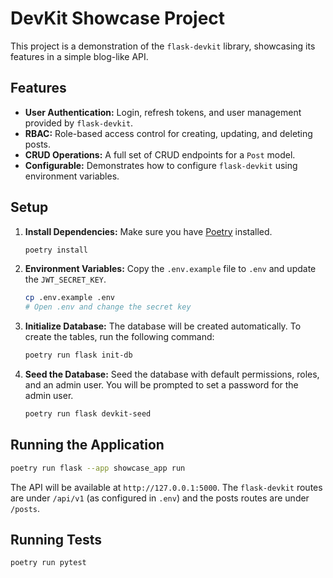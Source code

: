 # DevKit Showcase Project

This project is a demonstration of the `flask-devkit` library, showcasing its features in a simple blog-like API.

## Features

-   **User Authentication:** Login, refresh tokens, and user management provided by `flask-devkit`.
-   **RBAC:** Role-based access control for creating, updating, and deleting posts.
-   **CRUD Operations:** A full set of CRUD endpoints for a `Post` model.
-   **Configurable:** Demonstrates how to configure `flask-devkit` using environment variables.

## Setup

1.  **Install Dependencies:**
    Make sure you have [Poetry](https://python-poetry.org/) installed.

    ```bash
    poetry install
    ```

2.  **Environment Variables:**
    Copy the `.env.example` file to `.env` and update the `JWT_SECRET_KEY`.

    ```bash
    cp .env.example .env
    # Open .env and change the secret key
    ```

3.  **Initialize Database:**
    The database will be created automatically. To create the tables, run the following command:

    ```bash
    poetry run flask init-db
    ```

4.  **Seed the Database:**
    Seed the database with default permissions, roles, and an admin user. You will be prompted to set a password for the admin user.

    ```bash
    poetry run flask devkit-seed
    ```

## Running the Application

```bash
poetry run flask --app showcase_app run
```

The API will be available at `http://127.0.0.1:5000`. The `flask-devkit` routes are under `/api/v1` (as configured in `.env`) and the posts routes are under `/posts`.

## Running Tests

```bash
poetry run pytest
```
